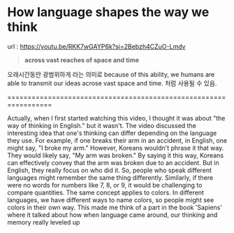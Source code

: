 # How language shapes the way we think
url : https://youtu.be/RKK7wGAYP6k?si=2Bebzh4CZuO-Lmdv

>**across vast reaches of space and time**

오래시간동안 광범위하게 라는 의미로
because of this ability, we humans are able to transmit our ideas acrose vast space and time.
처럼 사용될 수 있음.

=================================================================

Actually, when I first started watching this video, I thought it was about "the way of thinking in English."
but it wasn't.
The video discussed the interesting idea that one's thinking can differ depending on the language they use.
For example, if one breaks their arm in an accident, in English, one might say, "I broke my arm."
However, Koreans wouldn't phrase it that way.
They would likely say, "My arm was broken."
By saying it this way, Koreans can effectively convey that the arm was broken due to an accident.
But in English, they really focus on who did it.
So, people who speak different languages might remember the same thing differently.
Similarly, if there were no words for numbers like 7, 8, or 9, it would be challenging to compare quantities.
The same concept applies to colors.
In different languages, we have different ways to name colors, so people might see colors in their own way.
This made me think of a part in the book 'Sapiens' where it talked about how when language came around, our thinking and memory really leveled up
